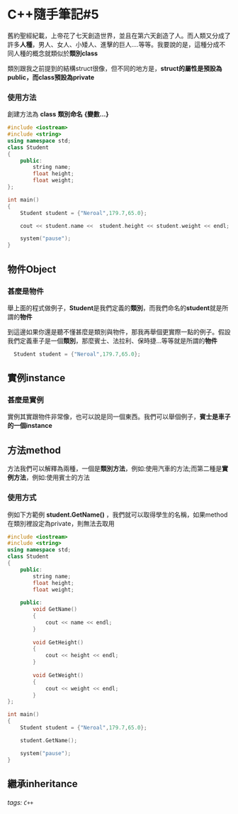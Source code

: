 # C++隨手筆記#5
舊約聖經紀載，上帝花了七天創造世界，並且在第六天創造了人。而人類又分成了許多**人種**，男人、女人、小矮人、進擊的巨人....等等。我要說的是，這種分成不同人種的概念就類似於**類別class**

類別跟我之前提到的結構struct很像，但不同的地方是，**struct的屬性是預設為public，而class預設為private**

### 使用方法
創建方法為 **class** **類別命名** **{變數...}**

```c++
#include <iostream>
#include <string>
using namespace std;
class Student
{
    public:
        string name;
        float height;
        float weight;
};

int main()
{
    Student student = {"Neroal",179.7,65.0};

    cout << student.name <<  student.height << student.weight << endl;

    system("pause");
}

```

## 物件Object

### 甚麼是物件
舉上面的程式做例子，**Student**是我們定義的**類別**，而我們命名的**student**就是所謂的**物件**

到這邊如果你還是聽不懂甚麼是類別與物件，那我再舉個更實際一點的例子。假設我們定義車子是一個**類別**，那麼賓士、法拉利、保時捷...等等就是所謂的**物件**
```c++
  Student student = {"Neroal",179.7,65.0};
```

## 實例instance
### 甚麼是實例
實例其實跟物件非常像，也可以說是同一個東西。我們可以舉個例子，**賓士是車子的一個instance**

## 方法method
方法我們可以解釋為兩種，一個是**類別方法**，例如:使用汽車的方法;而第二種是**實例方法**，例如:使用賓士的方法

### 使用方式
例如下方範例 **student.GetName()** ，我們就可以取得學生的名稱，如果method在類別裡設定為private，則無法去取用
```c++
#include <iostream>
#include <string>
using namespace std;
class Student
{
    public:
        string name;
        float height;
        float weight;
        
    public:
        void GetName()
        {
            cout << name << endl;
        }
        
        void GetHeight()
        {
            cout << height << endl;
        }
        
        void GetWeight()
        {
            cout << weight << endl;
        }
};

int main()
{
    Student student = {"Neroal",179.7,65.0};

    student.GetName();

    system("pause");
}

```

## 繼承inheritance

###### tags: `C++`